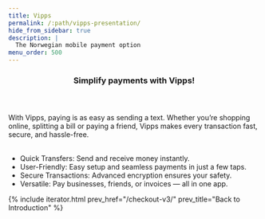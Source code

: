 ```yaml
---
title: Vipps
permalink: /:path/vipps-presentation/
hide_from_sidebar: true
description: |
  The Norwegian mobile payment option
menu_order: 500
---
```


<section class="panel panel-brand">
 <header>
 <h3 class="panel-title">Simplify payments with Vipps!</h3>
 <p class="panel-sub-title"></p>
 </header>
 <div class="panel-body">
<div>
 With Vipps, paying is as easy as sending a text. Whether you’re shopping online, splitting a bill or paying a friend, Vipps makes every transaction fast, secure, and hassle-free.
 </div>
 <br/>
 <ul>
 <li>Quick Transfers: Send and receive money instantly.</li>
 <li>User-Friendly: Easy setup and seamless payments in just a few taps.</li>
 <li>Secure Transactions: Advanced encryption ensures your safety.</li>
 <li>Versatile: Pay businesses, friends, or invoices — all in one app.</li>
 </ul>
 </div>
</section>

{% include iterator.html prev_href="/checkout-v3/"
                         prev_title="Back to Introduction" %}
